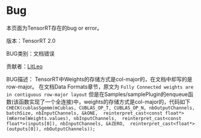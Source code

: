 # Bug
本页面为TensorRT存在的bug or error。

版本：TensorRT 2.0

BUG类别：文档错误

贡献者：[LitLeo][1]

BUG描述：
TensorRT中Weights的存储方式是col-major的，在文档中却写的是row-major。
在文档Data Formats章节，原文为
`Fully Connected weights are in contiguous row-major layout`
但是在Samples/samplePlugin的enqueue函数(该函数实现了一个全连接)中，weights的存储方式是col-major的，代码如下
`
CHECK(cublasSgemm(mCublas, CUBLAS_OP_T, CUBLAS_OP_N, nbOutputChannels, batchSize, nbInputChannels, &kONE, 
                reinterpret_cast<const float*>(mKernelWeights.values), nbInputChannels, 
                reinterpret_cast<const float*>(inputs[0]), nbInputChannels, &kZERO, 
                reinterpret_cast<float*>(outputs[0]), nbOutputChannels));
`


  [1]: https://github.com/LitLeo
